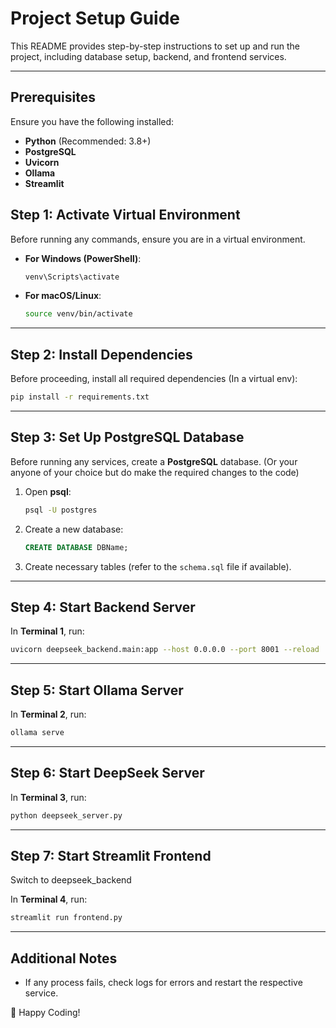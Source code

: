 # Project Setup Guide

This README provides step-by-step instructions to set up and run the project, including database setup, backend, and frontend services.

---

## **Prerequisites**

Ensure you have the following installed:
- **Python** (Recommended: 3.8+)
- **PostgreSQL**
- **Uvicorn**
- **Ollama**
- **Streamlit**

## **Step 1: Activate Virtual Environment**

Before running any commands, ensure you are in a virtual environment.

- **For Windows (PowerShell)**:
  ```sh
  venv\Scripts\activate
  ```
- **For macOS/Linux**:
  ```sh
  source venv/bin/activate
  ```

---

## **Step 2: Install Dependencies**

Before proceeding, install all required dependencies (In a virtual env):
```sh
pip install -r requirements.txt
```

---

## **Step 3: Set Up PostgreSQL Database**

Before running any services, create a **PostgreSQL** database.
(Or your anyone of your choice but do make the required changes to the code)

1. Open **psql**:
   ```sh
   psql -U postgres
   ```
2. Create a new database:
   ```sql
   CREATE DATABASE DBName;
   ```
3. Create necessary tables (refer to the `schema.sql` file if available).

---


## **Step 4: Start Backend Server**

In **Terminal 1**, run:
```sh
uvicorn deepseek_backend.main:app --host 0.0.0.0 --port 8001 --reload
```

---

## **Step 5: Start Ollama Server**

In **Terminal 2**, run:
```sh
ollama serve
```

---

## **Step 6: Start DeepSeek Server**

In **Terminal 3**, run:
```sh
python deepseek_server.py
```

---

## **Step 7: Start Streamlit Frontend**
Switch to deepseek_backend

In **Terminal 4**, run:
```sh
streamlit run frontend.py
```

---

## **Additional Notes**
- If any process fails, check logs for errors and restart the respective service.

🚀 Happy Coding!

